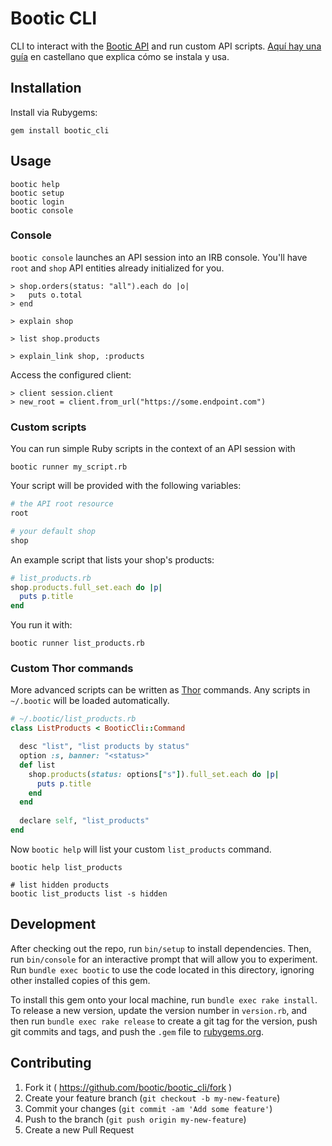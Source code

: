 # Bootic CLI

CLI to interact with the [Bootic API](https://api.bootic.net/) and run custom API scripts. [Aquí hay una guía](https://github.com/bootic/bootic_cli/blob/master/GUIA.md) en castellano que explica cómo se instala y usa.

## Installation

Install via Rubygems:

    gem install bootic_cli

## Usage

    bootic help
    bootic setup
    bootic login
    bootic console

### Console

`bootic console` launches an API session into an IRB console. You'll have `root` and `shop` API entities already initialized for you.

```
> shop.orders(status: "all").each do |o|
>   puts o.total
> end

> explain shop

> list shop.products

> explain_link shop, :products
```

Access the configured client:

```
> client session.client
> new_root = client.from_url("https://some.endpoint.com")
```

### Custom scripts

You can run simple Ruby scripts in the context of an API session with

    bootic runner my_script.rb

Your script will be provided with the following variables:

```ruby
# the API root resource
root

# your default shop
shop
```

An example script that lists your shop's products:

```ruby
# list_products.rb
shop.products.full_set.each do |p|
  puts p.title
end
```

You run it with:

```
bootic runner list_products.rb
```

### Custom Thor commands

More advanced scripts can be written as [Thor]() commands. Any scripts in `~/.bootic` will be loaded automatically.

```ruby
# ~/.bootic/list_products.rb
class ListProducts < BooticCli::Command

  desc "list", "list products by status"
  option :s, banner: "<status>"
  def list
    shop.products(status: options["s"]).full_set.each do |p|
      puts p.title
    end
  end
  
  declare self, "list_products"
end
```

Now `bootic help` will list your custom `list_products` command.

```
bootic help list_products

# list hidden products
bootic list_products list -s hidden
```

## Development

After checking out the repo, run `bin/setup` to install dependencies. Then, run `bin/console` for an interactive prompt that will allow you to experiment. Run `bundle exec bootic` to use the code located in this directory, ignoring other installed copies of this gem.

To install this gem onto your local machine, run `bundle exec rake install`. To release a new version, update the version number in `version.rb`, and then run `bundle exec rake release` to create a git tag for the version, push git commits and tags, and push the `.gem` file to [rubygems.org](https://rubygems.org).

## Contributing

1. Fork it ( https://github.com/bootic/bootic_cli/fork )
2. Create your feature branch (`git checkout -b my-new-feature`)
3. Commit your changes (`git commit -am 'Add some feature'`)
4. Push to the branch (`git push origin my-new-feature`)
5. Create a new Pull Request
